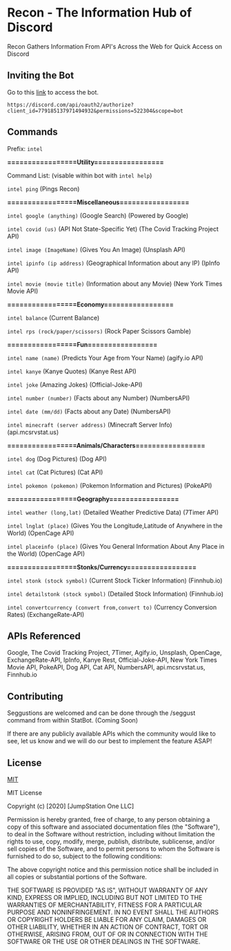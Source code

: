# Recon - The Information Hub of Discord

Recon Gathers Information From API's Across the Web for Quick Access on Discord

## Inviting the Bot

Go to this [link](https://discord.com/api/oauth2/authorize?client_id=779185137971494932&permissions=522304&scope=bot) to access the bot.

```
https://discord.com/api/oauth2/authorize?client_id=779185137971494932&permissions=522304&scope=bot
```

## Commands

Prefix: `intel`

**=================Utility=================**

Command List: (visable within bot with  `intel help`)

`intel ping` (Pings Recon)

**=================Miscellaneous=================**

`intel google (anything)` (Google Search) (Powered by Google)

`intel covid (us)` (API Not State-Specific Yet) (The Covid Tracking Project API)

`intel image (ImageName)` (Gives You An Image) (Unsplash API)

`intel ipinfo (ip address)` (Geographical Information about any IP) (IpInfo API)

`intel movie (movie title)` (Information about any Movie) (New York Times Movie API)

**=================Economy=================**

`intel balance` (Current Balance)

`intel rps (rock/paper/scissors)` (Rock Paper Scissors Gamble)

**=================Fun=================**

`intel name (name)` (Predicts Your Age from Your Name) (agify.io API)

`intel kanye` (Kanye Quotes) (Kanye Rest API)

`intel joke` (Amazing Jokes) (Official-Joke-API)

`intel number (number)` (Facts about any Number) (NumbersAPI)

`intel date (mm/dd)` (Facts about any Date) (NumbersAPI)

`intel minecraft (server address)` (Minecraft Server Info) (api.mcsrvstat.us)

**=================Animals/Characters=================**

`intel dog` (Dog Pictures) (Dog API)

`intel cat` (Cat Pictures) (Cat API)

`intel pokemon (pokemon)` (Pokemon Information and Pictures) (PokeAPI)

**=================Geography=================**

`intel weather (long,lat)` (Detailed Weather Predictive Data) (7Timer API)

`intel lnglat (place)` (Gives You the Longitude,Latitude of Anywhere in the World) (OpenCage API)

`intel placeinfo (place)` (Gives You General Information About Any Place in the World) (OpenCage API)

**=================Stonks/Currency=================**

`intel stonk (stock symbol)` (Current Stock Ticker Information) (Finnhub.io)

`intel detailstonk (stock symbol)` (Detailed Stock Information) (Finnhub.io)

`intel convertcurrency (convert from,convert to)` (Currency Conversion Rates) (ExchangeRate-API)

## APIs Referenced
Google, The Covid Tracking Project, 7Timer, Agify.io, Unsplash, OpenCage, ExchangeRate-API, IpInfo, Kanye Rest, Official-Joke-API, New York Times Movie API, PokeAPI, Dog API, Cat API, NumbersAPI, api.mcsrvstat.us, Finnhub.io

## Contributing
Seggustions are welcomed and can be done through the /seggust command from within StatBot. (Coming Soon)

If there are any publicly available APIs which the community would like to see, let us know and we will do our best to implement the feature ASAP!

## License
[MIT](https://choosealicense.com/licenses/mit/)

MIT License

Copyright (c) [2020] [JumpStation One LLC]

Permission is hereby granted, free of charge, to any person obtaining a copy
of this software and associated documentation files (the "Software"), to deal
in the Software without restriction, including without limitation the rights
to use, copy, modify, merge, publish, distribute, sublicense, and/or sell
copies of the Software, and to permit persons to whom the Software is
furnished to do so, subject to the following conditions:

The above copyright notice and this permission notice shall be included in all
copies or substantial portions of the Software.

THE SOFTWARE IS PROVIDED "AS IS", WITHOUT WARRANTY OF ANY KIND, EXPRESS OR
IMPLIED, INCLUDING BUT NOT LIMITED TO THE WARRANTIES OF MERCHANTABILITY,
FITNESS FOR A PARTICULAR PURPOSE AND NONINFRINGEMENT. IN NO EVENT SHALL THE
AUTHORS OR COPYRIGHT HOLDERS BE LIABLE FOR ANY CLAIM, DAMAGES OR OTHER
LIABILITY, WHETHER IN AN ACTION OF CONTRACT, TORT OR OTHERWISE, ARISING FROM,
OUT OF OR IN CONNECTION WITH THE SOFTWARE OR THE USE OR OTHER DEALINGS IN THE
SOFTWARE.
